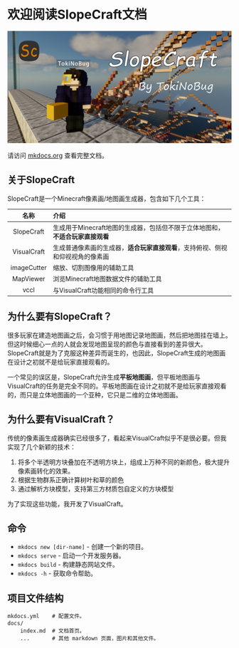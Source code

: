 # 欢迎阅读SlopeCraft文档

![SlopeCraft](_static/image/SlopeCraft.png)

请访问 [mkdocs.org](https://www.mkdocs.org) 查看完整文档。

## 关于SlopeCraft
SlopeCraft是一个Minecraft像素画/地图画生成器，包含如下几个工具：

|    名称     | 介绍                                                                           |
| :---------: | :----------------------------------------------------------------------------- |
| SlopeCraft  | 生成用于Minecraft地图的生成器，包括但不限于立体地图和，**不适合玩家直接观看**  |
| VisualCraft | 生成普通像素画的生成器，**适合玩家直接观看**，支持俯视、侧视和仰视视角的像素画 |
| imageCutter | 缩放、切割图像用的辅助工具                                                     |
|  MapViewer  | 浏览Minecraft地图数据文件的辅助工具                                            |
|    vccl     | 与VisualCraft功能相同的命令行工具                                              |


## 为什么要有SlopeCraft？

很多玩家在建造地图画之后，会习惯于用地图记录地图画，然后把地图挂在墙上。但这时候细心一点的人就会发现地图呈现的颜色与直接看到的差异很大。SlopeCraft就是为了克服这种差异而诞生的，也因此，SlopeCraft生成的地图画在设计之初就不是给玩家直接观看的。

一个常见的误区是，SlopeCraft允许生成**平板地图画**，但平板地图画与VisualCraft的任务是完全不同的。平板地图画在设计之初就不是给玩家直接观看的，而只是立体地图画的一个亚种，它只是二维的立体地图画。

## 为什么要有VisualCraft？

传统的像素画生成器确实已经很多了，看起来VisualCraft似乎不是很必要。但我实现了几个新颖的技术：

1. 将多个半透明方块叠加在不透明方块上，组成上万种不同的新颜色，极大提升像素画转化的效果。
2. 根据生物群系正确计算树叶和草的颜色
3. 通过解析方块模型，支持第三方材质包自定义的方块模型

为了实现这些功能，我开发了VisualCraft。

## 命令

* `mkdocs new [dir-name]` - 创建一个新的项目。
* `mkdocs serve` - 启动一个开发服务器。
* `mkdocs build` - 构建静态网站文件。
* `mkdocs -h` - 获取命令帮助。

## 项目文件结构

    mkdocs.yml    # 配置文件。
    docs/
        index.md  # 文档首页。
        ...       # 其他 markdown 页面，图片和其他文件。

